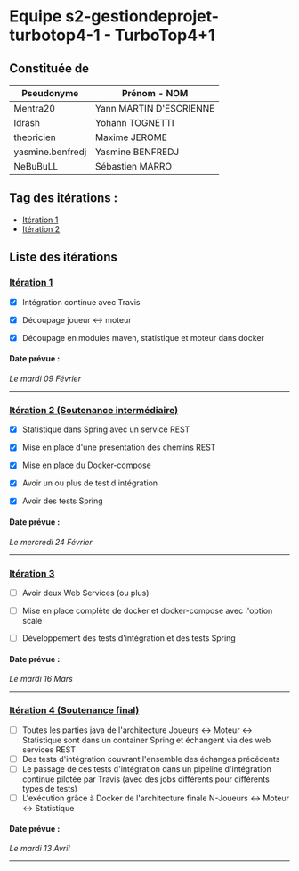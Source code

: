 # Equipe s2-gestiondeprojet-turbotop4-1 - TurboTop4+1

## Constituée de
| Pseudonyme  | Prénom - NOM |
| ----------- | ------------ |
| Mentra20  | Yann MARTIN D'ESCRIENNE  |
| Idrash | Yohann TOGNETTI |
| theoricien  | Maxime JEROME  |
| yasmine.benfredj | Yasmine BENFREDJ |
| NeBuBuLL | Sébastien MARRO |

## Tag des itérations : 
- [Itération 1](https://github.com/uca-m1informatique-softeng/s2-gestiondeprojet-turbotop4-1/tree/LIVRAISON1)  
- [Itération 2](https://github.com/uca-m1informatique-softeng/s2-gestiondeprojet-turbotop4-1/tree/LIVRAISON2)  


## Liste des itérations

### [Itération 1](https://github.com/uca-m1informatique-softeng/s2-gestiondeprojet-turbotop4-1/milestone/1)
- [X] Intégration continue avec Travis   
- [X] Découpage joueur ↔ moteur   
- [X] Découpage en modules maven, statistique et moteur dans docker   


#### Date prévue :  

*Le mardi 09 Février*  

-----------------------------------------------

### [Itération 2 (Soutenance intermédiaire)](https://github.com/uca-m1informatique-softeng/s2-gestiondeprojet-turbotop4-1/milestone/2)
- [X] Statistique dans Spring avec un service REST  
- [X] Mise en place d'une présentation des chemins REST 
- [X] Mise en place du Docker-compose 
- [X] Avoir un ou plus de test d'intégration 
- [X] Avoir des tests Spring


#### Date prévue :  

*Le mercredi 24 Février*  

-----------------------------------------------

### [Itération 3](https://github.com/uca-m1informatique-softeng/s2-gestiondeprojet-turbotop4-1/milestone/3)
- [ ] Avoir deux Web Services (ou plus) 
- [ ] Mise en place complète de docker et docker-compose avec l'option scale  
- [ ] Développement des tests d'intégration et des tests Spring  


#### Date prévue :  

*Le mardi 16 Mars*  

-----------------------------------------------

### [Itération 4 (Soutenance final)](https://github.com/uca-m1informatique-softeng/s2-gestiondeprojet-turbotop4-1/milestone/4)
- [ ] Toutes les parties java de l'architecture Joueurs ↔ Moteur ↔ Statistique sont dans un container Spring et échangent via des web services REST
- [ ] Des tests d'intégration couvrant l'ensemble des échanges précédents  
- [ ] Le passage de ces tests d'intégration dans un pipeline d'intégration continue pilotée par Travis (avec des jobs différents pour différents types de tests)  
- [ ] L'exécution grâce à Docker de l'architecture finale N-Joueurs ↔ Moteur ↔ Statistique

#### Date prévue :  

*Le mardi 13 Avril*  

-----------------------------------------------


